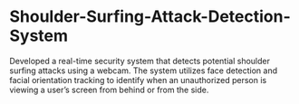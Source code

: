 # Shoulder-Surfing-Attack-Detection-System
Developed a real-time security system that detects potential shoulder surfing attacks using a webcam. The system utilizes face detection and facial orientation tracking to identify when an unauthorized person is viewing a user’s screen from behind or from the side.
